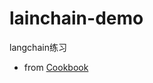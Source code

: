 # lainchain-demo
langchain练习

* from [Cookbook](https://js.langchain.com/docs/expression_language/cookbook/)